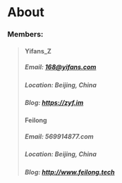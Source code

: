 # About
### Members:
> #### Yifans_Z
> ##### Email: 168@yifans.com
> ##### Location: Beijing, China
> ##### Blog: https://zyf.im
> #### Feilong
> ##### Email: 569914877.com
> ##### Location: Beijing, China
> ##### Blog: http://www.feilong.tech
